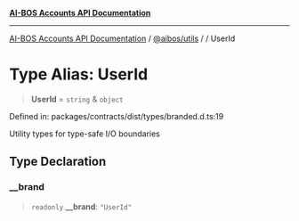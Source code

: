 [**AI-BOS Accounts API Documentation**](../../../README.md)

***

[AI-BOS Accounts API Documentation](../../../README.md) / [@aibos/utils](../README.md) / [](../README.md) / UserId

# Type Alias: UserId

> **UserId** = `string` & `object`

Defined in: packages/contracts/dist/types/branded.d.ts:19

Utility types for type-safe I/O boundaries

## Type Declaration

### \_\_brand

> `readonly` **\_\_brand**: `"UserId"`
